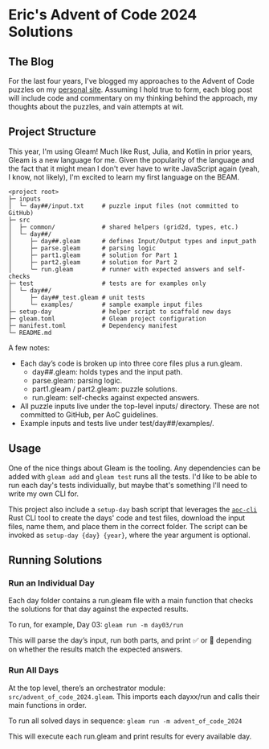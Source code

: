 # Eric's Advent of Code 2024 Solutions

## The Blog

For the last four years, I've blogged my approaches to the Advent of Code puzzles on my
[personal site](https://www.ericburden.work/blog/). Assuming I hold true to form, each 
blog post will include code and commentary on my thinking behind the approach, my thoughts
about the puzzles, and vain attempts at wit.

## Project Structure

This year, I'm using Gleam! Much like Rust, Julia, and Kotlin in prior years, Gleam is a
new language for me. Given the popularity of the language and the fact that it might
mean I don't ever have to write JavaScript again (yeah, I know, not likely), I'm 
excited to learn my first language on the BEAM.

```
<project root>
├─ inputs
│  └─ day##/input.txt     # puzzle input files (not committed to GitHub)
├─ src
│  ├─ common/             # shared helpers (grid2d, types, etc.)
│  └─ day##/
│     ├─ day##.gleam      # defines Input/Output types and input_path
│     ├─ parse.gleam      # parsing logic
│     ├─ part1.gleam      # solution for Part 1
│     ├─ part2.gleam      # solution for Part 2
│     └─ run.gleam        # runner with expected answers and self-checks
├─ test                   # tests are for examples only
│  └─ day##/
│     ├─ day##_test.gleam # unit tests
│     └─ examples/        # sample example input files
├─ setup-day              # helper script to scaffold new days
├─ gleam.toml             # Gleam project configuration
├─ manifest.toml          # Dependency manifest
└─ README.md
```

A few notes:

- Each day’s code is broken up into three core files plus a run.gleam.
  - day##.gleam: holds types and the input path.
  - parse.gleam: parsing logic.
  - part1.gleam / part2.gleam: puzzle solutions.
  - run.gleam: self-checks against expected answers.
- All puzzle inputs live under the top-level inputs/ directory. These are not committed to GitHub, per AoC guidelines.
- Example inputs and tests live under test/day##/examples/.
  
## Usage
  
One of the nice things about Gleam is the tooling. Any dependencies can be added with
`gleam add` and `gleam test` runs all the tests. I'd like to be able to run each day's
tests individually, but maybe that's something I'll need to write my own CLI for.
 
This project also include a `setup-day` bash script that leverages the 
[`aoc-cli`](https://github.com/scarvalhojr/aoc-cli) Rust CLI tool to create
the days' code and test files, download the input files, name them, and
place them in the correct folder. The script can be invoked as 
`setup-day {day} {year}`, where the year argument is optional.

## Running Solutions

### Run an Individual Day

Each day folder contains a run.gleam file with a main function that checks the
solutions for that day against the expected results.

To run, for example, Day 03:  `gleam run -m day03/run`

This will parse the day’s input, run both parts, and print ✅ or 🛑 depending on whether
the results match the expected answers.

### Run All Days

At the top level, there’s an orchestrator module: `src/advent_of_code_2024.gleam`.
This imports each dayxx/run and calls their main functions in order.

To run all solved days in sequence: `gleam run -m advent_of_code_2024`

This will execute each run.gleam and print results for every available day.

